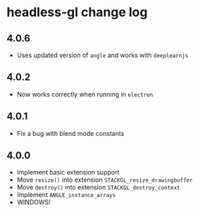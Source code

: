# headless-gl change log

## 4.0.6

* Uses updated version of `angle` and works with `deeplearnjs`

## 4.0.2

* Now works correctly when running in `electron`

## 4.0.1

* Fix a bug with blend mode constants

## 4.0.0

* Implement basic extension support
* Move `resize()` into extension `STACKGL_resize_drawingbuffer`
* Move `destroy()` into extension `STACKGL_destroy_context`
* Implement `ANGLE_instance_arrays`
* WINDOWS!
